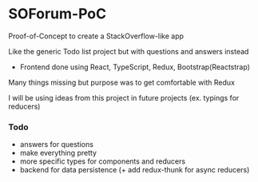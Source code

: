 # SOForum-PoC

Proof-of-Concept to create a StackOverflow-like app

Like the generic Todo list project but with questions and answers instead

* Frontend done using React, TypeScript, Redux, Bootstrap(Reactstrap)

Many things missing but purpose was to get comfortable with Redux

I will be using ideas from this project in future projects (ex. typings for reducers)

### Todo
* answers for questions
* make everything pretty
* more specific types for components and reducers
* backend for data persistence (+ add redux-thunk for async reducers)
